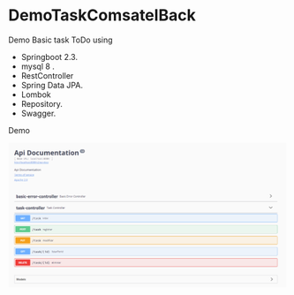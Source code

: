 # DemoTaskComsatelBack
Demo Basic task ToDo using  </br>
 - Springboot 2.3.
 - mysql 8 .
 - RestController
 - Spring Data JPA.
 - Lombok
 - Repository.
 - Swagger.
 
 Demo  </br>

 ![Crudjsp]( https://github.com/Lcaichihua/DemoTaskComsatelBack/blob/master/TaskClient.png)
